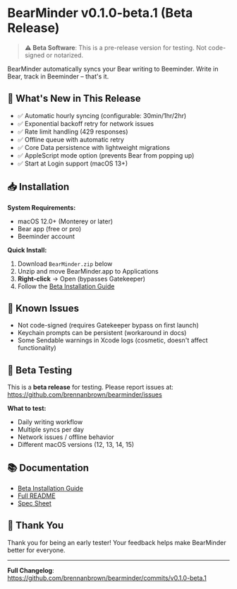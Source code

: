 # BearMinder v0.1.0-beta.1 (Beta Release)

> **⚠️ Beta Software**: This is a pre-release version for testing. Not code-signed or notarized.

BearMinder automatically syncs your Bear writing to Beeminder. Write in Bear, track in Beeminder – that's it.

## 🎯 What's New in This Release

- ✅ Automatic hourly syncing (configurable: 30min/1hr/2hr)
- ✅ Exponential backoff retry for network issues
- ✅ Rate limit handling (429 responses)
- ✅ Offline queue with automatic retry
- ✅ Core Data persistence with lightweight migrations
- ✅ AppleScript mode option (prevents Bear from popping up)
- ✅ Start at Login support (macOS 13+)

## 📥 Installation

**System Requirements:**
- macOS 12.0+ (Monterey or later)
- Bear app (free or pro)
- Beeminder account

**Quick Install:**
1. Download `BearMinder.zip` below
2. Unzip and move BearMinder.app to Applications
3. **Right-click** → Open (bypasses Gatekeeper)
4. Follow the [Beta Installation Guide](https://github.com/brennanbrown/bearminder/blob/main/docs/BETA_INSTALL.md)

## 🐛 Known Issues

- Not code-signed (requires Gatekeeper bypass on first launch)
- Keychain prompts can be persistent (workaround in docs)
- Some Sendable warnings in Xcode logs (cosmetic, doesn't affect functionality)

## 📝 Beta Testing

This is a **beta release** for testing. Please report issues at:
https://github.com/brennanbrown/bearminder/issues

**What to test:**
- Daily writing workflow
- Multiple syncs per day
- Network issues / offline behavior
- Different macOS versions (12, 13, 14, 15)

## 📚 Documentation

- [Beta Installation Guide](https://github.com/brennanbrown/bearminder/blob/main/docs/BETA_INSTALL.md)
- [Full README](https://github.com/brennanbrown/bearminder/blob/main/README.md)
- [Spec Sheet](https://github.com/brennanbrown/bearminder/blob/main/docs/spec-sheet.md)

## 🙏 Thank You

Thank you for being an early tester! Your feedback helps make BearMinder better for everyone.

---

**Full Changelog**: https://github.com/brennanbrown/bearminder/commits/v0.1.0-beta.1
